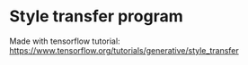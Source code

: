 # Style transfer program
Made with tensorflow tutorial: https://www.tensorflow.org/tutorials/generative/style_transfer
